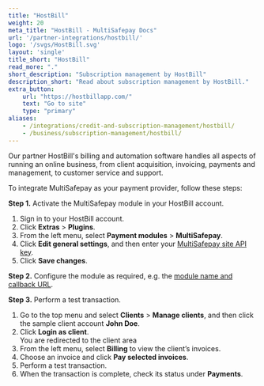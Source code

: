 ```yaml
---
title: "HostBill"
weight: 20
meta_title: "HostBill - MultiSafepay Docs"
url: '/partner-integrations/hostbill/'
logo: '/svgs/HostBill.svg'
layout: 'single'
title_short: "HostBill"
read_more: "."
short_description: "Subscription management by HostBill"
description_short: "Read about subscription management by HostBill."
extra_button:
    url: "https://hostbillapp.com/" 
    text: "Go to site" 
    type: "primary"
aliases:
    - /integrations/credit-and-subscription-management/hostbill/
    - /business/subscription-management/hostbill/
---
```


Our partner HostBill's billing and automation software handles all aspects of running an online business, from client acquisition, invoicing, payments and management, to customer service and support.

To integrate MultiSafepay as your payment provider, follow these steps:

**Step 1.** Activate the MultiSafepay module in your HostBill account.

1. Sign in to your HostBill account.
2. Click **Extras** > **Plugins**.
3. From the left menu, select **Payment modules** > **MultiSafepay**.
4. Click **Edit general settings**, and then enter your [MultiSafepay site API key](/account/managing-websites/#viewing-the-site-id-api-key-and-secure-code).
5. Click **Save changes**.

**Step 2.** Configure the module as required, e.g. the [module name and callback URL](https://hostbill.atlassian.net/wiki/spaces/DOCS/pages/559120402/MultiSafepay).

**Step 3.** Perform a test transaction.

1. Go to the top menu and select **Clients** > **Manage clients**, and then click  the sample client account **John Doe**.
2. Click **Login as client**.  
    You are redirected to the client area
3. From the left menu, select **Billing** to view the client’s invoices. 
4. Choose an invoice and click **Pay selected invoices**.
5. Perform a test transaction.
6. When the transaction is complete, check its status under **Payments**.
